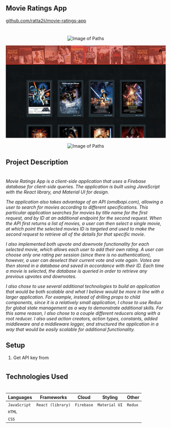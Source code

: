 ## Movie Ratings App
[github.com/ratta2ii/movie-ratings-app](https://github.com/ratta2ii/movie-ratings-app)
<!-- | Github Repository |
| ------ |
| [github.com/ratta2ii/movie-ratings-app](https://github.com/ratta2ii/movie-ratings-app) |  -->
#

<center>

![Image of Paths](public/ReadmeImages/screenshot-1.png)

![Image of Paths](public/ReadmeImages/screenshot-2.png)

![Image of Paths](public/ReadmeImages/screenshot-4.png)

</center>

## Project Description
# 
_Movie Ratings App is a client-side application that uses a Firebase database for client-side queries. The application is built using JavaScript with the React library, and Material UI for design._

 _The application also takes advantage of an API (omdbapi.com), allowing a user to search for movies according to different specifications. This particular application searches for movies by title name for the first request, and by ID at an additional endpoint for the second request. When the API first returns a list of movies, a user can then select a single movie, at which point the selected movies ID is targeted and used to make the second request to retrieve all of the details for that specific movie._ 
 
 _I also implemented both upvote and downvote functionality for each selected movie, which allows each user to add their own rating. A user can choose only one rating per session (since there is no authentication), however, a user can deselect their current vote and vote again. Votes are then stored in a database and saved in accordance with their ID. Each time a movie is selected, the database is queried in order to retrieve any previous upvotes and downvotes._

 _I also chose to use several additional technologies to build an application that would be both scalable and what I believe would be more in line with a larger application. For example, instead of drilling props to child components, since it is a relatively small application, I chose to use Redux for global state management as a way to demonstrate additional skills. For this same reason, I also chose to a couple different reducers along with a root reducer. I also used action creators, action types, constants, added middleware and a middleware logger, and structured the application in a way that would be easily scalable for additional functionality._

## Setup

1. Get API key from 
#

## Technologies Used
#
| Languages | Frameworks | Cloud | Styling | Other |
| ------ | ------ | ------ | ----- | ----- |
| `JavaScript` | `React (library)`| `Firebase` | `Material UI` | `Redux` |
| `HTML` |  |  |  |  |
| `CSS` |  |  | |  |
